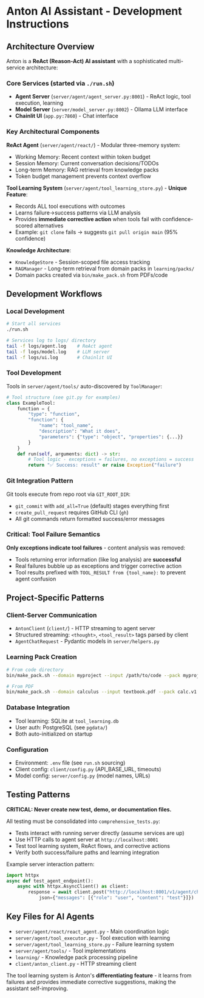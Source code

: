 # Anton AI Assistant - Development Instructions

## Architecture Overview

Anton is a **ReAct (Reason-Act) AI assistant** with a sophisticated multi-service architecture:

### Core Services (started via `./run.sh`)
- **Agent Server** (`server/agent/agent_server.py:8001`) - ReAct logic, tool execution, learning
- **Model Server** (`server/model_server.py:8002`) - Ollama LLM interface 
- **Chainlit UI** (`app.py:7860`) - Chat interface

### Key Architectural Components

**ReAct Agent** (`server/agent/react/`) - Modular three-memory system:
- Working Memory: Recent context within token budget
- Session Memory: Current conversation decisions/TODOs  
- Long-term Memory: RAG retrieval from knowledge packs
- Token budget management prevents context overflow

**Tool Learning System** (`server/agent/tool_learning_store.py`) - **Unique Feature**:
- Records ALL tool executions with outcomes
- Learns failure→success patterns via LLM analysis
- Provides **immediate corrective action** when tools fail with confidence-scored alternatives
- Example: `git clone` fails → suggests `git pull origin main` (95% confidence)

**Knowledge Architecture**:
- `KnowledgeStore` - Session-scoped file access tracking
- `RAGManager` - Long-term retrieval from domain packs in `learning/packs/`
- Domain packs created via `bin/make_pack.sh` from PDFs/code

## Development Workflows

### Local Development
```bash
# Start all services
./run.sh

# Services log to logs/ directory
tail -f logs/agent.log    # ReAct agent
tail -f logs/model.log    # LLM server  
tail -f logs/ui.log       # Chainlit UI
```

### Tool Development
Tools in `server/agent/tools/` auto-discovered by `ToolManager`:
```python
# Tool structure (see git.py for examples)
class ExampleTool:
    function = {
        "type": "function", 
        "function": {
            "name": "tool_name",
            "description": "What it does",
            "parameters": {"type": "object", "properties": {...}}
        }
    }
    def run(self, arguments: dict) -> str:
        # Tool logic - exceptions = failures, no exceptions = success
        return "✅ Success: result" or raise Exception("failure")
```

### Git Integration Pattern
Git tools execute from repo root via `GIT_ROOT_DIR`:
- `git_commit` with `add_all=True` (default) stages everything first
- `create_pull_request` requires GitHub CLI (`gh`)
- All git commands return formatted success/error messages

### Critical: Tool Failure Semantics  
**Only exceptions indicate tool failures** - content analysis was removed:
- Tools returning error information (like log analysis) are **successful**
- Real failures bubble up as exceptions and trigger corrective action
- Tool results prefixed with `TOOL_RESULT from {tool_name}:` to prevent agent confusion

## Project-Specific Patterns

### Client-Server Communication
- `AntonClient` (`client/`) - HTTP streaming to agent server
- Structured streaming: `<thought>`, `<tool_result>` tags parsed by client
- `AgentChatRequest` - Pydantic models in `server/helpers.py`

### Learning Pack Creation
```bash
# From code directory
bin/make_pack.sh --domain myproject --input /path/to/code --pack myproject.v1

# From PDF  
bin/make_pack.sh --domain calculus --input textbook.pdf --pack calc.v1
```

### Database Integration
- Tool learning: SQLite at `tool_learning.db` 
- User auth: PostgreSQL (see `pgdata/`)
- Both auto-initialized on startup

### Configuration
- Environment: `.env` file (see `run.sh` sourcing)
- Client config: `client/config.py` (API_BASE_URL, timeouts)
- Model config: `server/config.py` (model names, URLs)

## Testing Patterns

**CRITICAL: Never create new test, demo, or documentation files.**

All testing must be consolidated into `comprehensive_tests.py`:
- Tests interact with running server directly (assume services are up)
- Use HTTP calls to agent server at `http://localhost:8001`
- Test tool learning system, ReAct flows, and corrective actions
- Verify both success/failure paths and learning integration

Example server interaction pattern:
```python
import httpx
async def test_agent_endpoint():
    async with httpx.AsyncClient() as client:
        response = await client.post("http://localhost:8001/v1/agent/chat", 
            json={"messages": [{"role": "user", "content": "test"}]})
```

## Key Files for AI Agents

- `server/agent/react/react_agent.py` - Main coordination logic
- `server/agent/tool_executor.py` - Tool execution with learning
- `server/agent/tool_learning_store.py` - Failure learning system
- `server/agent/tools/` - Tool implementations
- `learning/` - Knowledge pack processing pipeline
- `client/anton_client.py` - HTTP streaming client

The tool learning system is Anton's **differentiating feature** - it learns from failures and provides immediate corrective suggestions, making the assistant self-improving.
